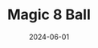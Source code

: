 ---
date: '2024-06-01'
title: Magic 8 Ball
description: This was my very first JavaScript project and a playful spin on the classic Magic 8 Ball. Users can choose themed responses from icons like Moira Rose or Greg Davies. 
image: '/projects/magic-8-ball.png'
href: [https://anaherawashere.github.io/magic-8-ball/, https://github.com/anaherawashere/magic-8-ball]
hrefPreview: anaherawashere.github.io/magic-8-ball
tech: [JavaScript, HTML, CSS]
selected: false
---